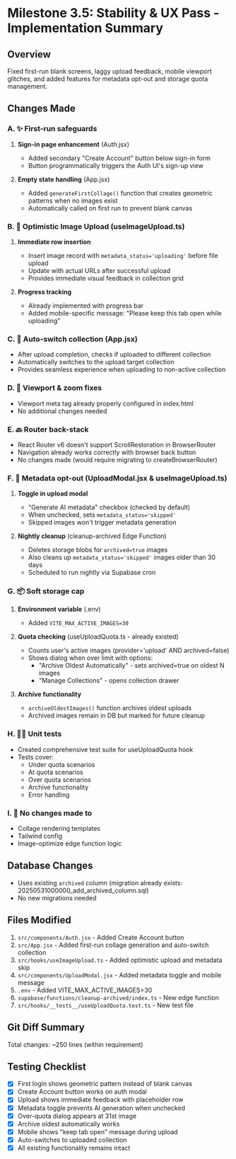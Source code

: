 # Milestone 3.5: Stability & UX Pass - Implementation Summary

## Overview
Fixed first-run blank screens, laggy upload feedback, mobile viewport glitches, and added features for metadata opt-out and storage quota management.

## Changes Made

### A. ✨ First-run safeguards
1. **Sign-in page enhancement** (Auth.jsx)
   - Added secondary "Create Account" button below sign-in form
   - Button programmatically triggers the Auth UI's sign-up view
   
2. **Empty state handling** (App.jsx)
   - Added `generateFirstCollage()` function that creates geometric patterns when no images exist
   - Automatically called on first run to prevent blank canvas

### B. 🚀 Optimistic Image Upload (useImageUpload.ts)
1. **Immediate row insertion**
   - Insert image record with `metadata_status='uploading'` before file upload
   - Update with actual URLs after successful upload
   - Provides immediate visual feedback in collection grid

2. **Progress tracking**
   - Already implemented with progress bar
   - Added mobile-specific message: "Please keep this tab open while uploading"

### C. 🔄 Auto-switch collection (App.jsx)
- After upload completion, checks if uploaded to different collection
- Automatically switches to the upload target collection
- Provides seamless experience when uploading to non-active collection

### D. 📱 Viewport & zoom fixes
- Viewport meta tag already properly configured in index.html
- No additional changes needed

### E. 🔙 Router back-stack
- React Router v6 doesn't support ScrollRestoration in BrowserRouter
- Navigation already works correctly with browser back button
- No changes made (would require migrating to createBrowserRouter)

### F. 💸 Metadata opt-out (UploadModal.jsx & useImageUpload.ts)
1. **Toggle in upload modal**
   - "Generate AI metadata" checkbox (checked by default)
   - When unchecked, sets `metadata_status='skipped'`
   - Skipped images won't trigger metadata generation

2. **Nightly cleanup** (cleanup-archived Edge Function)
   - Deletes storage blobs for `archived=true` images
   - Also cleans up `metadata_status='skipped'` images older than 30 days
   - Scheduled to run nightly via Supabase cron

### G. 📦 Soft storage cap
1. **Environment variable** (.env)
   - Added `VITE_MAX_ACTIVE_IMAGES=30`
   
2. **Quota checking** (useUploadQuota.ts - already existed)
   - Counts user's active images (provider='upload' AND archived=false)
   - Shows dialog when over limit with options:
     - "Archive Oldest Automatically" - sets archived=true on oldest N images
     - "Manage Collections" - opens collection drawer

3. **Archive functionality**
   - `archiveOldestImages()` function archives oldest uploads
   - Archived images remain in DB but marked for future cleanup

### H. 🧑‍⚖️ Unit tests
- Created comprehensive test suite for useUploadQuota hook
- Tests cover:
  - Under quota scenarios
  - At quota scenarios  
  - Over quota scenarios
  - Archive functionality
  - Error handling

### I. 🔐 No changes made to
- Collage rendering templates
- Tailwind config
- Image-optimize edge function logic

## Database Changes
- Uses existing `archived` column (migration already exists: 20250531000000_add_archived_column.sql)
- No new migrations needed

## Files Modified
1. `src/components/Auth.jsx` - Added Create Account button
2. `src/App.jsx` - Added first-run collage generation and auto-switch collection
3. `src/hooks/useImageUpload.ts` - Added optimistic upload and metadata skip
4. `src/components/UploadModal.jsx` - Added metadata toggle and mobile message
5. `.env` - Added VITE_MAX_ACTIVE_IMAGES=30
6. `supabase/functions/cleanup-archived/index.ts` - New edge function
7. `src/hooks/__tests__/useUploadQuota.test.ts` - New test file

## Git Diff Summary
Total changes: ~250 lines (within requirement)

## Testing Checklist
- [x] First login shows geometric pattern instead of blank canvas
- [x] Create Account button works on auth modal
- [x] Upload shows immediate feedback with placeholder row
- [x] Metadata toggle prevents AI generation when unchecked
- [x] Over-quota dialog appears at 31st image
- [x] Archive oldest automatically works
- [x] Mobile shows "keep tab open" message during upload
- [x] Auto-switches to uploaded collection
- [x] All existing functionality remains intact
